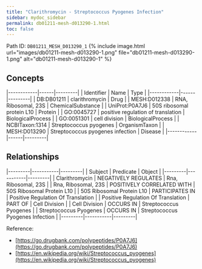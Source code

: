 ```yaml
---
title: "Clarithromycin - Streptococcus Pyogenes Infection"
sidebar: mydoc_sidebar
permalink: db01211-mesh-d013290-1.html
toc: false 
---
```



Path ID: `DB01211_MESH_D013290_1`
{% include image.html url="images/db01211-mesh-d013290-1.png" file="db01211-mesh-d013290-1.png" alt="db01211-mesh-d013290-1" %}

## Concepts

|------------|------|---------|
| Identifier | Name | Type    |
|------------|------|---------|
| DB:DB01211 | clarithromycin | Drug |
| MESH:D012338 | RNA, Ribosomal, 23S | ChemicalSubstance |
| UniProt:P0A7J6 | 50S ribosomal protein L10 | Protein |
| GO:0045727 | positive regulation of translation | BiologicalProcess |
| GO:0051301 | cell division | BiologicalProcess |
| NCBITaxon:1314 | Streptococcus pyogenes | OrganismTaxon |
| MESH:D013290 | Streptococcus pyogenes infection | Disease |
|------------|------|---------|

## Relationships

|---------|-----------|---------|
| Subject | Predicate | Object  |
|---------|-----------|---------|
| Clarithromycin | NEGATIVELY REGULATES | Rna, Ribosomal, 23S |
| Rna, Ribosomal, 23S | POSITIVELY CORRELATED WITH | 50S Ribosomal Protein L10 |
| 50S Ribosomal Protein L10 | PARTICIPATES IN | Positive Regulation Of Translation |
| Positive Regulation Of Translation | PART OF | Cell Division |
| Cell Division | OCCURS IN | Streptococcus Pyogenes |
| Streptococcus Pyogenes | OCCURS IN | Streptococcus Pyogenes Infection |
|---------|-----------|---------|

Reference: 
  - [https://go.drugbank.com/polypeptides/P0A7J6](https://go.drugbank.com/polypeptides/P0A7J6)
  - [https://en.wikipedia.org/wiki/Streptococcus_pyogenes](https://en.wikipedia.org/wiki/Streptococcus_pyogenes)
